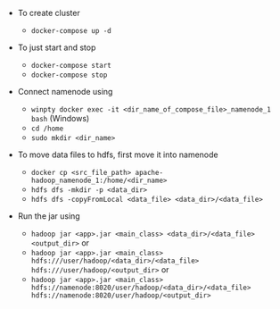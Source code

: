 * To create cluster 
  - `docker-compose up -d` 
* To just start and stop
  - `docker-compose start`
  - `docker-compose stop`
  
* Connect namenode using
  - `winpty docker exec -it <dir_name_of_compose_file>_namenode_1 bash` (Windows)
  - `cd /home`
  - `sudo mkdir <dir_name>`
* To move data files to hdfs, first move it into namenode
  - `docker cp <src_file_path> apache-hadoop_namenode_1:/home/<dir_name>`
  - `hdfs dfs -mkdir -p <data_dir>`
  - `hdfs dfs -copyFromLocal <data_file> <data_dir>/<data_file>`
* Run the jar using
  - `hadoop jar <app>.jar <main_class> <data_dir>/<data_file> <output_dir>` or
  - `hadoop jar <app>.jar <main_class> hdfs:///user/hadoop/<data_dir>/<data_file> hdfs:///user/hadoop/<output_dir>` or
  - `hadoop jar <app>.jar <main_class> hdfs://namenode:8020/user/hadoop/<data_dir>/<data_file> hdfs://namenode:8020/user/hadoop/<output_dir>`